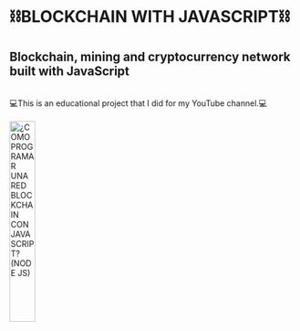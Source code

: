 # ⛓️BLOCKCHAIN WITH JAVASCRIPT⛓️
## Blockchain, mining and cryptocurrency network built with JavaScript
</br>
💻This is an educational project that I did for my YouTube channel.💻
</br>
</br>
<a href='https://www.youtube.com/watch?v=S6G7RBKdnVE' target='_blank'>
  <img width='30%' src='https://i.ytimg.com/vi/S6G7RBKdnVE/maxresdefault.jpg' alt='¿COMO PROGRAMAR UNA RED BLOCKCHAIN CON JAVASCRIPT? (NODE JS)' />
</a>
